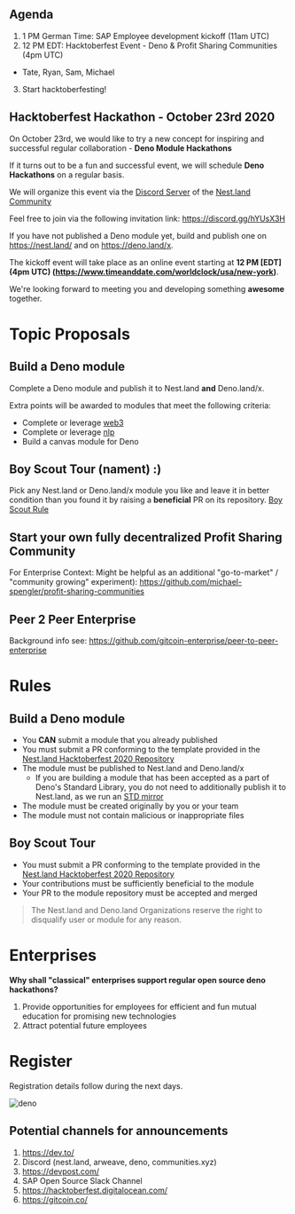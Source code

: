 

## Agenda
1. 1 PM German Time: SAP Employee development kickoff (11am UTC)
2. 12 PM EDT: Hacktoberfest Event - Deno & Profit Sharing Communities (4pm UTC)
  - Tate, Ryan, Sam, Michael
3. Start hacktoberfesting!


## Hacktoberfest Hackathon - October 23rd 2020
On October 23rd, we would like to try a new concept for inspiring and successful regular collaboration - **Deno Module Hackathons**

If it turns out to be a fun and successful event, we will schedule **Deno Hackathons** on a regular basis.

We will organize this event via the [Discord Server](https://discord.gg/hYUsX3H) of the [Nest.land Community](https://nest.land/)

Feel free to join via the following invitation link: https://discord.gg/hYUsX3H  

If you have not published a Deno module yet, build and publish one on https://nest.land/ and on https://deno.land/x.

The kickoff event will take place as an online event starting at **12 PM [EDT] (4pm UTC) (https://www.timeanddate.com/worldclock/usa/new-york)**.  

We're looking forward to meeting you and developing something **awesome** together.


# Topic Proposals

## Build a Deno module
Complete a Deno module and publish it to Nest.land **and** Deno.land/x. 

Extra points will be awarded to modules that meet the following criteria:
- Complete or leverage [web3](https://nest.land/package/web3)
- Complete or leverage [nlp](https://nest.land/package/nlp)
- Build a canvas module for Deno

## Boy Scout Tour (nament) :)
Pick any Nest.land or Deno.land/x module you like and leave it in better condition than you found it by raising a **beneficial** PR on its repository.
[Boy Scout Rule](https://medium.com/@biratkirat/step-8-the-boy-scout-rule-robert-c-martin-uncle-bob-9ac839778385)

## Start your own fully decentralized Profit Sharing Community
For Enterprise Context: Might be helpful as an additional "go-to-market" / "community growing" experiment): https://github.com/michael-spengler/profit-sharing-communities

## Peer 2 Peer Enterprise
Background info see: https://github.com/gitcoin-enterprise/peer-to-peer-enterprise 


# Rules

## Build a Deno module
- You **CAN** submit a module that you already published
- You must submit a PR conforming to the template provided in the [Nest.land Hacktoberfest 2020 Repository](https://github.com/nestdotland/hacktoberfest-modules-2020)
- The module must be published to Nest.land and Deno.land/x
  - If you are building a module that has been accepted as a part of Deno's Standard Library, you do not need to additionally publish it to Nest.land, as we run an [STD mirror](https://nest.land/std)
- The module must be created originally by you or your team
- The module must not contain malicious or inappropriate files

## Boy Scout Tour
- You must submit a PR conforming to the template provided in the [Nest.land Hacktoberfest 2020 Repository](https://github.com/nestdotland/hacktoberfest-modules-2020)
- Your contributions must be sufficiently beneficial to the module
- Your PR to the module repository must be accepted and merged

> The Nest.land and Deno.land Organizations reserve the right to disqualify user or module for any reason.

# Enterprises
**Why shall "classical" enterprises support regular open source deno hackathons?**
1. Provide opportunities for employees for efficient and fun mutual education for promising new technologies
2. Attract potential future employees 


# Register
Registration details follow during the next days.  

![deno](https://user-images.githubusercontent.com/43786652/93740656-3a2aef00-fbeb-11ea-9980-a3e20fef5745.jpg)

## Potential channels for announcements
1. https://dev.to/
2. Discord (nest.land, arweave, deno, communities.xyz)
3. https://devpost.com/
4. SAP Open Source Slack Channel
5. https://hacktoberfest.digitalocean.com/
6. https://gitcoin.co/
